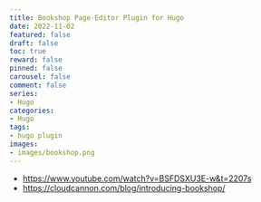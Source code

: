 ```yaml
---
title: Bookshop Page-Editor Plugin for Hugo
date: 2022-11-02
featured: false
draft: false
toc: true
reward: false
pinned: false
carousel: false
comment: false
series:
- Hugo
categories:
- Hugo
tags:
- hugo plugin
images:
- images/bookshop.png
---
```


- https://www.youtube.com/watch?v=BSFDSXU3E-w&t=2207s
- https://cloudcannon.com/blog/introducing-bookshop/

